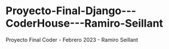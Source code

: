# Proyecto-Final-Django---CoderHouse---Ramiro-Seillant
Proyecto Final Coder - Febrero 2023 - Ramiro Seillant
